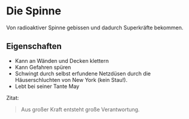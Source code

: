 # Die Spinne

Von radioaktiver Spinne gebissen und dadurch Superkräfte bekommen.

## Eigenschaften

* Kann an Wänden und Decken klettern
* Kann Gefahren spüren
* Schwingt durch selbst erfundene Netzdüsen durch die Häuserschluchten von New York (kein Stau!).
* Lebt bei seiner Tante May

Zitat:
> Aus großer Kraft entsteht große Verantwortung.
